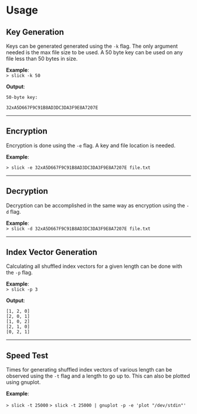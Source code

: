 # Usage

## **Key Generation**

Keys can be generated generated using the `-k` flag. The only argument needed is the max file size to be used. A 50 byte key can be used on any file less than 50 bytes in size.

**Example**:  
`> slick -k 50`

**Output**:
```
50-byte key:

32xA5D667F9C91B8AD3DC3DA3F9E8A7207E
```


---

## **Encryption**

Encryption is done using the `-e` flag. A key and file location is needed.

**Example**:  

`> slick -e 32xA5D667F9C91B8AD3DC3DA3F9E8A7207E file.txt`


---

## **Decryption**

Decryption can be accomplished in the same way as encryption using the `-d` flag.

**Example**:  
`> slick -d 32xA5D667F9C91B8AD3DC3DA3F9E8A7207E file.txt`


---

## **Index Vector Generation**

Calculating all shuffled index vectors for a given length can be done with the `-p` flag.

**Example**:  
`> slick -p 3`

**Output**:
```
[1, 2, 0]
[2, 0, 1]
[1, 0, 2]
[2, 1, 0]
[0, 2, 1]
```

---

## **Speed Test**

Times for generating shuffled index vectors of various length can be observed using the `-t` flag and a length to go up to. This can also be plotted using gnuplot.

**Example**:  

`> slick -t 25000`
`> slick -t 25000 | gnuplot -p -e 'plot "/dev/stdin"'`